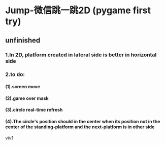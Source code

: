 Jump-微信跳一跳2D (pygame first try)
==================================
unfinished
-----------
### 1.In 2D, platform created in lateral side is better in horizontal side
### 2.to do:
####    (1).screen move
####    (2).game over mask
####    (3).circle real-time refresh
####    (4).The circle's position should in the center when its position not in the center of the standing-platform and the next-platform is in other side

viv1


